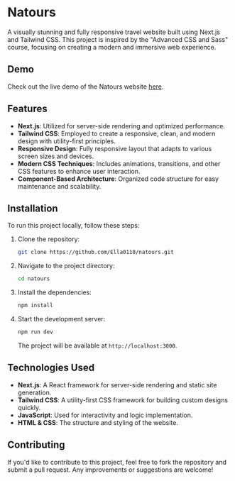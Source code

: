 # Natours

A visually stunning and fully responsive travel website built using Next.js and Tailwind CSS. This project is inspired by the "Advanced CSS and Sass" course, focusing on creating a modern and immersive web experience.

## Demo

Check out the live demo of the Natours website [here](https://ella0110.github.io/natours/).

## Features

- **Next.js**: Utilized for server-side rendering and optimized performance.
- **Tailwind CSS**: Employed to create a responsive, clean, and modern design with utility-first principles.
- **Responsive Design**: Fully responsive layout that adapts to various screen sizes and devices.
- **Modern CSS Techniques**: Includes animations, transitions, and other CSS features to enhance user interaction.
- **Component-Based Architecture**: Organized code structure for easy maintenance and scalability.

## Installation

To run this project locally, follow these steps:

1. Clone the repository:

    ```bash
    git clone https://github.com/Ella0110/natours.git
    ```

2. Navigate to the project directory:

    ```bash
    cd natours
    ```

3. Install the dependencies:

    ```bash
    npm install
    ```

4. Start the development server:

    ```bash
    npm run dev
    ```

    The project will be available at `http://localhost:3000`.

## Technologies Used

- **Next.js**: A React framework for server-side rendering and static site generation.
- **Tailwind CSS**: A utility-first CSS framework for building custom designs quickly.
- **JavaScript**: Used for interactivity and logic implementation.
- **HTML & CSS**: The structure and styling of the website.

## Contributing

If you'd like to contribute to this project, feel free to fork the repository and submit a pull request. Any improvements or suggestions are welcome!
